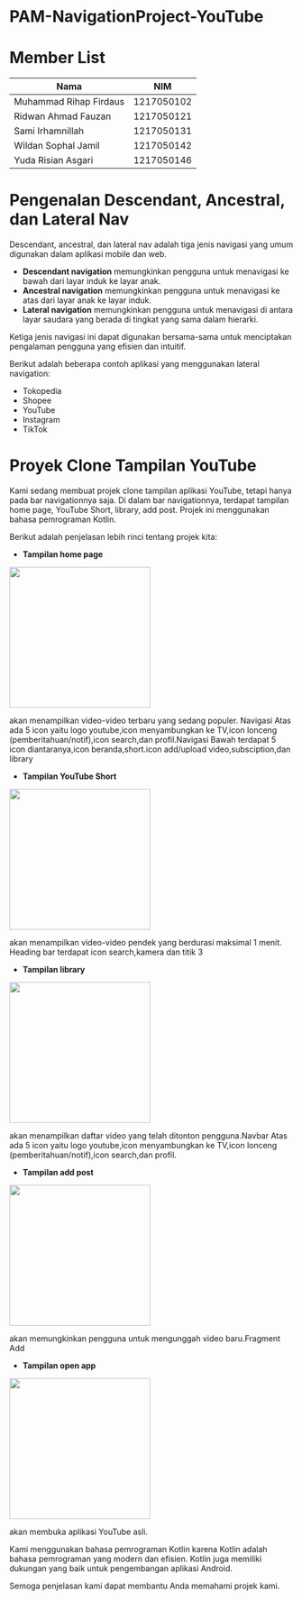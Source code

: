 # PAM-NavigationProject-YouTube

# Member List

| Nama | NIM |
|---|---|
| Muhammad Rihap Firdaus | 1217050102 |
| Ridwan Ahmad Fauzan | 1217050121 |
| Sami Irhamnillah | 1217050131 |
| Wildan Sophal Jamil | 1217050142 |
| Yuda Risian Asgari | 1217050146 |


# Pengenalan Descendant, Ancestral, dan Lateral Nav

Descendant, ancestral, dan lateral nav adalah tiga jenis navigasi yang umum digunakan dalam aplikasi mobile dan web.

* **Descendant navigation** memungkinkan pengguna untuk menavigasi ke bawah dari layar induk ke layar anak.
* **Ancestral navigation** memungkinkan pengguna untuk menavigasi ke atas dari layar anak ke layar induk.
* **Lateral navigation** memungkinkan pengguna untuk menavigasi di antara layar saudara yang berada di tingkat yang sama dalam hierarki.

Ketiga jenis navigasi ini dapat digunakan bersama-sama untuk menciptakan pengalaman pengguna yang efisien dan intuitif.

Berikut adalah beberapa contoh aplikasi yang menggunakan lateral navigation:

* Tokopedia
* Shopee
* YouTube
* Instagram
* TikTok


# Proyek Clone Tampilan YouTube

Kami sedang membuat projek clone tampilan aplikasi YouTube, tetapi hanya pada bar navigationnya saja. Di dalam bar navigationnya, terdapat tampilan home page, YouTube Short, library, add post. Projek ini menggunakan bahasa pemrograman Kotlin.

Berikut adalah penjelasan lebih rinci tentang projek kita:

* **Tampilan home page**
<img src="app/src/img/fragment-homepage.png" width="250">

 akan menampilkan video-video terbaru yang sedang populer. Navigasi Atas ada 5 icon yaitu logo youtube,icon menyambungkan ke TV,icon lonceng (pemberitahuan/notif),icon search,dan profil.Navigasi Bawah terdapat 5 icon diantaranya,icon beranda,short.icon add/upload video,subsciption,dan library
* **Tampilan YouTube Short** 
<img src="app/src/img/fragment-short.png" width="250">

akan menampilkan video-video pendek yang berdurasi maksimal 1 menit. Heading bar terdapat icon search,kamera dan titik 3
* **Tampilan library**
<img src="app/src/img/fragment-move-to-library.png" width="250">

 akan menampilkan daftar video yang telah ditonton pengguna.Navbar Atas ada 5 icon yaitu logo youtube,icon menyambungkan ke TV,icon lonceng (pemberitahuan/notif),icon search,dan profil.
* **Tampilan add post** 
<img src="app/src/img/fragment-add-post.png" width="250">

akan memungkinkan pengguna untuk mengunggah video baru.Fragment Add
* **Tampilan open app** 
<img src="app/src/img/open-app.png" width="250">

akan membuka aplikasi YouTube asli.

Kami menggunakan bahasa pemrograman Kotlin karena Kotlin adalah bahasa pemrograman yang modern dan efisien. Kotlin juga memiliki dukungan yang baik untuk pengembangan aplikasi Android.

Semoga penjelasan kami dapat membantu Anda memahami projek kami.
